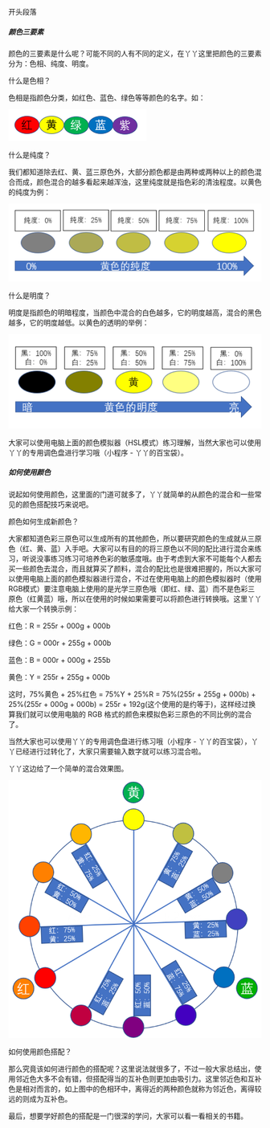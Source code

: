 开头段落

##### 颜色三要素

颜色的三要素是什么呢？可能不同的人有不同的定义，在丫丫这里把颜色的三要素分为：色相、纯度、明度。

什么是色相？

色相是指颜色分类，如红色、蓝色、绿色等等颜色的名字。如：

![](.\img\001.png)

什么是纯度？

我们都知道除去红、黄、蓝三原色外，大部分颜色都是由两种或两种以上的颜色混合而成，颜色混合的越多看起来越浑浊，这里纯度就是指色彩的清浊程度。以黄色的纯度为例：

![](.\img\003.png)

什么是明度？

明度是指颜色的明暗程度，当颜色中混合的白色越多，它的明度越高，混合的黑色越多，它的明度越低。以黄色的透明的举例：

![](.\img\002.png)

大家可以使用电脑上面的颜色模拟器（HSL模式）练习理解，当然大家也可以使用丫丫的专用调色盘进行学习哦（小程序 - 丫丫的百宝袋）。

##### 如何使用颜色

说起如何使用颜色，这里面的门道可就多了，丫丫就简单的从颜色的混合和一些常见的颜色搭配技巧来说吧。

颜色如何生成新颜色？

大家都知道色彩三原色可以生成所有的其他颜色，所以要研究颜色的生成就从三原色（红、黄、蓝）入手吧。大家可以有目的的将三原色以不同的配比进行混合来练习，听说没事练习练习可培养色彩的敏感度哦。由于考虑到大家不可能每个人都去买一些颜色去混合，而且就算买了颜料，混合的配比也是很难把握的，所以大家可以使用电脑上面的颜色模拟器进行混合，不过在使用电脑上的颜色模拟器时（使用RGB模式）要注意电脑上使用的是光学三原色哦（即红、绿、蓝）而不是色彩三原色（红黄蓝）哦，所以在使用的时候如果需要可以将颜色进行转换哦。这里丫丫给大家一个转换示例：

红色：R = 255r + 000g + 000b

绿色：G = 000r + 255g + 000b

蓝色：B = 000r + 000g + 255b

黄色：Y = 255r + 255g + 000b

这时，75%黄色 + 25%红色 = 75%Y + 25%R = 75%(255r + 255g + 000b) + 25%(255r + 000g + 000b) = 255r + 192g(这个使用的是约等于)，这样经过换算我们就可以使用电脑的 RGB 格式的颜色来模拟色彩三原色的不同比例的混合了。

当然大家也可以使用丫丫的专用调色盘进行练习哦（小程序 - 丫丫的百宝袋），丫丫已经进行过转化了，大家只需要输入数字就可以练习混合啦。

丫丫这边给了一个简单的混合效果图。

![](.\img\004.png)

如何使用颜色搭配？

那么究竟该如何进行颜色的搭配呢？这里说法就很多了，不过一般大家总结出，使用邻近色大多不会有错，但搭配得当的互补色则更加由吸引力。这里邻近色和互补色是相对而言的，如上图中的色相环中，离得近的两种颜色就称为邻近色，离得较远的则成为互补色。

最后，想要学好颜色的搭配是一门很深的学问，大家可以看一看相关的书籍。


